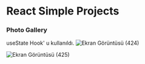 # React Simple Projects

### Photo Gallery
useState Hook' u kullanıldı.
![Ekran Görüntüsü (424)](https://user-images.githubusercontent.com/74673470/184318519-a46e4240-7f64-45e8-a822-40aecc812a1c.png)

![Ekran Görüntüsü (425)](https://user-images.githubusercontent.com/74673470/184318533-c92a6319-6e04-4f39-a08f-db390db4f233.png)

